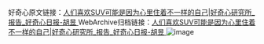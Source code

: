 好奇心原文链接：[人们喜欢SUV可能是因为心里住着不一样的自己|好奇心研究所_报告_好奇心日报-胡昱 ](https://www.qdaily.com/articles/10892.html)
WebArchive归档链接：[人们喜欢SUV可能是因为心里住着不一样的自己|好奇心研究所_报告_好奇心日报-胡昱 ](http://web.archive.org/web/20190623163341/https://www.qdaily.com/articles/10892.html)
![image](http://ww3.sinaimg.cn/large/007d5XDply1g3wcdbds7vj30u02o9qmk)